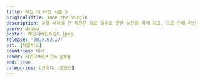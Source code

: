 ```yaml
---
title: 제인 더 버진 시즌 5
originalTitle: Jane the Virgin
description: 순결 서약을 한 제인은 의료 실수로 인한 임신을 하게 되고, 그로 인해 자신의 장래 계획이 송두리째 바뀌게 될 운명에 처하게 된다.
genre: drama
poster: 제인더버진시즌5.jpeg
release: "2019.03.27"
ott: [넷플릭스]
countries: 미국
cover: 제인더버진시즌5.jpeg
end: true
categories: [코미디, 로맨스]
---
```

